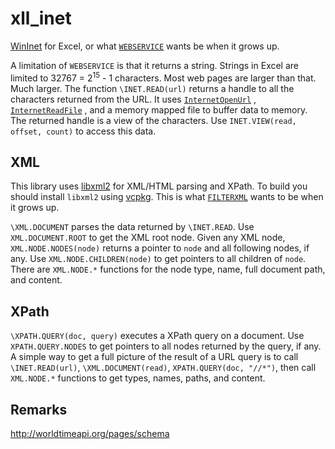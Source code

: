 # xll_inet

[WinInet](https://docs.microsoft.com/en-us/windows/win32/wininet/portal) for Excel, or what
[`WEBSERVICE`](https://support.microsoft.com/en-us/office/webservice-function-0546a35a-ecc6-4739-aed7-c0b7ce1562c4)
wants be when it grows up.

A limitation of `WEBSERVICE` is that it returns a string. Strings in Excel are
limited to 32767 = 2<sup>15</sup> - 1 characters. Most web pages are larger
than that. Much larger. The function `\INET.READ(url)` returns a handle 
to all the characters returned from the URL. It uses 
[`InternetOpenUrl`](https://docs.microsoft.com/en-us/windows/win32/api/wininet/nf-wininet-internetopenurla)
, [`InternetReadFile`](https://docs.microsoft.com/en-us/windows/win32/api/wininet/nf-wininet-internetreadfile)
, and a memory mapped file to buffer data to memory.
The returned handle is a view of the characters. 
Use `INET.VIEW(read, offset, count)` to access this data.

## XML

This library uses [libxml2](http://xmlsoft.org/downloads.html) for XML/HTML parsing and XPath.
To build you should install `libxml2` using [vcpkg](https://vcpkg.io/en/).
This is what [`FILTERXML`](https://support.microsoft.com/en-us/office/filterxml-function-4df72efc-11ec-4951-86f5-c1374812f5b7)
wants to be when it grows up.

`\XML.DOCUMENT` parses the data returned by `\INET.READ`. Use `XML.DOCUMENT.ROOT`
to get the XML root node. Given any XML node, `XML.NODE.NODES(node)` returns a pointer
to  `node` and all following nodes, if any. Use `XML.NODE.CHILDREN(node)` to get pointers
to all children of `node`. There are `XML.NODE.*` functions for the node type, name,
full document path, and content.

## XPath

`\XPATH.QUERY(doc, query)` executes a XPath query on a document.
Use `XPATH.QUERY.NODES` to get pointers to all nodes returned by the query, if any.
A simple way to get a full picture of the result of a URL query is to
call `\INET.READ(url)`, `\XML.DOCUMENT(read)`, `XPATH.QUERY(doc, "//*")`,
then call `XML.NODE.*` functions to get types, names, paths, and content.

## Remarks

http://worldtimeapi.org/pages/schema
